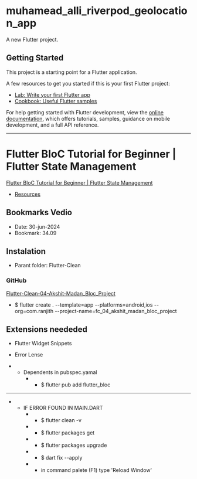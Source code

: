 # muhamead_alli_riverpod_geolocation_app

A new Flutter project.

## Getting Started

This project is a starting point for a Flutter application.

A few resources to get you started if this is your first Flutter project:

- [Lab: Write your first Flutter app](https://docs.flutter.dev/get-started/codelab)
- [Cookbook: Useful Flutter samples](https://docs.flutter.dev/cookbook)

For help getting started with Flutter development, view the
[online documentation](https://docs.flutter.dev/), which offers tutorials,
samples, guidance on mobile development, and a full API reference.
__________________________________________________________
# Flutter BloC Tutorial for Beginner | Flutter State Management
[Flutter BloC Tutorial for Beginner | Flutter State Management](https://www.youtube.com/watch?v=dH42ze0SYyQ)

- [Resources]()

## Bookmarks Vedio
- Date: 30-jun-2024
- Bookmark: 34.09

## Instalation
- Parant folder: Flutter-Clean
### GitHub
[Flutter-Clean-04-Akshit-Madan_Bloc_Project](https://github.com/Pyran-Ranjith/Flutter-Clean-04-Akshit-Madan_Bloc_Project)
- $ flutter create . --template=app --platforms=android,ios --org=com.ranjith --project-name=fc_04_akshit_madan_bloc_project
## Extensions neededed
- Flutter Widget Snippets
- Error Lense

- * Dependents in pubspec.yamal
    <!-- - * $ flutter pub add fpdart
    - * $ flutter pub add supabase_flutter -->
    - * $ flutter pub add flutter_bloc

__________________________________________________________
- * IF ERROR FOUND IN MAIN.DART
    - * $ flutter clean -v
    - * $ flutter packages get
    - * $ flutter packages upgrade
    - * $ dart fix --apply
    - * in command palete (F1) type 'Reload Window'

